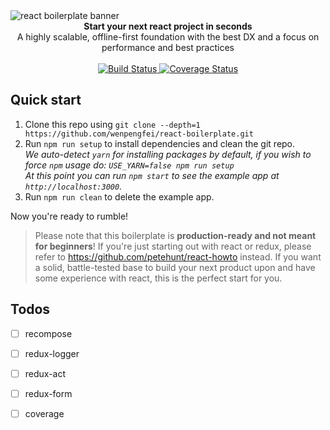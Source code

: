 <img src="https://raw.githubusercontent.com/mxstbr/react-boilerplate-brand/master/assets/banner-metal-optimized.jpg" alt="react boilerplate banner" align="center" />

<br />

<div align="center"><strong>Start your next react project in seconds</strong></div>
<div align="center">A highly scalable, offline-first foundation with the best DX and a focus on performance and best practices</div>

<br />

<div align="center">
  <!-- Build Status -->
  <a href="https://travis-ci.org/wenpengfei/react-boilerplate">
    <img src="https://travis-ci.org/wenpengfei/react-boilerplate.svg?branch=develop" alt="Build Status" />
  </a>
  <!-- Test Coverage -->
  <a href='https://coveralls.io/github/wenpengfei/react-boilerplate?branch=master'>
    <img src='https://coveralls.io/repos/github/wenpengfei/react-boilerplate/badge.svg?branch=master' alt='Coverage Status' />
  </a>
</div>

## Quick start

1. Clone this repo using `git clone --depth=1 https://github.com/wenpengfei/react-boilerplate.git`
1. Run `npm run setup` to install dependencies and clean the git repo.<br />
   *We auto-detect `yarn` for installing packages by default, if you wish to force `npm` usage do: `USE_YARN=false npm run setup`*<br />
   *At this point you can run `npm start` to see the example app at `http://localhost:3000`.*
1. Run `npm run clean` to delete the example app.

Now you're ready to rumble!

> Please note that this boilerplate is **production-ready and not meant for beginners**! If you're just starting out with react or redux, please refer to https://github.com/petehunt/react-howto instead. If you want a solid, battle-tested base to build your next product upon and have some experience with react, this is the perfect start for you.


## Todos

- [ ] recompose
- [ ] redux-logger
- [ ] redux-act
- [ ] redux-form
- [ ] coverage



